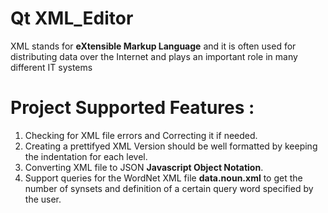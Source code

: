 # Qt XML_Editor
XML stands for  **eXtensible Markup Language**  and it is often used for distributing data over the Internet
and plays an important role in many different IT systems

# Project Supported Features :
1. Checking for XML file errors and Correcting it if needed.
2. Creating a prettifyed XML Version should be well formatted by keeping the indentation for each level.
3. Converting XML file to JSON **Javascript Object Notation**.
4. Support queries for the WordNet XML file **data.noun.xml** to get the number of synsets and definition of a certain query word specified by the user.
